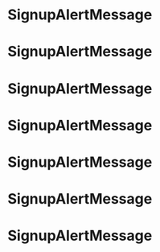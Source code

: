 # SignupAlertMessage
# SignupAlertMessage
# SignupAlertMessage
# SignupAlertMessage
# SignupAlertMessage
# SignupAlertMessage
# SignupAlertMessage

